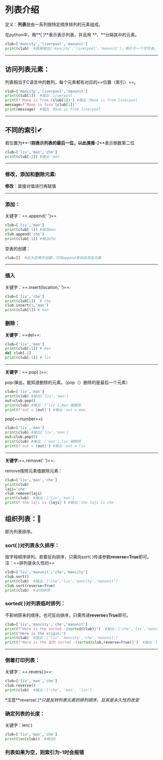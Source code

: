 # 列表介绍

定义：**列表**是由一系列按特定顺序排列的元素组成。

在python中，用**[ ]**表示表示列表，并且用  **，**分隔其中的元素。

```python
club=['mancity','liverpool','manunit']
print(club)  #直接输出['mancity','liverpool','manunit']，等价于一个字符串。
```

***

## 访问列表元素：

列表相当于C语言中的数列，每个元素都有对应的==位置（索引）==。

```python
club=['mancity','liverpool','manunit']
print(club[1])  #输出：liverpool
print(f'Mane is from {club[1]}') #输出：Mane is from liverpool
message=f"Mane is form {club[1]}"
print(message)  #输出：Mane is from liverpool
```

***
## 不同的索引✔

若位置为**-1**则表示列表的最后一位，以此类推**-2**表示倒数第二位

```python
club=['liv','man','che']
print(club[-2]) #输出：man
```

***

### 修改，添加和删除元素:

**修改**：直接对值进行再赋值

***

### **添加**：

关键字：==.append('  ')==

```python
club=['liv','man']
print(club[-1]) #输出man
club.append('che')
print(club[-1]) #输出che
```

空表的创建：

```python
club=[]  #此为空表的创建，可用append来动态添加元素
```

***

### **插入**

关键字：==.insert(location,'  ')==:

```python
club=['liv','che']
print(club[1])  # che
club.insert(1,'man')
print(club[1]) # man
```

### **删除**：

**关键字**：==del==:

```python
club=['liv','man']
print(club[-1]) # man
del club[-1]
print(club[-1]) # liv
```

***

**关键字**：==.pop(  )==:

pop:弹出，能知道删除的元素。（pop（）删除的是最后一个元素）

```python
club=['liv','man']
print(club) #输出['liv','man']
out=club.pop()
print(club) #输出：['liv'],man 被删除
print(f'out = {out}') #输出：out = man
```

pop(==number==)

```py
club=['liv','man']
print(club) #输出['liv','man']
out=club.pop(0)
print(club) #输出：['man'],liv 被删除
print(f'out = {out}') #输出：out = liv
```

***

**关键字**:==.remove('  ')==:

remove按照元素值删除元素：

```python
club=['liv','man','che']
print(club)  
laji='che'
club.remove(laji)
print(club)  #输出：['liv','man']
print(f'the laji is {laji}') #输出：the laji is che
```

## 组织列表：💨

即为列表排序。

### sort(  )对列表永久排序：

按字母顺序排列。若要反向排序，只需向sort(  )传递参数**reverse=True**即可。注：==排列是永久性的==

```python
club=['liv','manunit','che','mancity']
club.sort()
print(club)  #输出：['che','liv','mancity','manunit']
club.sort(reverse=True)
print(club)  #逆向排序
```

### sorted(  )对列表临时排列：

不影响原来的顺序。也可反向排序，只需传递**reverse=True**即可。

```py
club=['liv','mancity','che','manunit']
print(f"Here is the sorted :{sorted(club)}")  #输出：['che','liv','mancity','manunit']
print("Here is the origin:")  
print(club)  #输出：['liv','mancity','che','manunit']
print(f"Here is the 反的 sorted :{sorted(club,reverse=True)}")  #输出：['manunit', 'mancity', 'liv', 'che']
```

***
### 倒着打印列表：

关键字：==.revers(  )==:

```python
club=['liv','man','che']
club.reverse()
print(club)  #输出：['che', 'man', 'liv']
```

*注意**reverse(  )**只是反转列表元素的排列顺序，且其是永久性的改变*

### 确定列表的长度：

关键字：len( )

```python
club=['liv','man','che']
print(len(club))  #输出3
```

### 列表如果为空，则索引为-1时会报错

